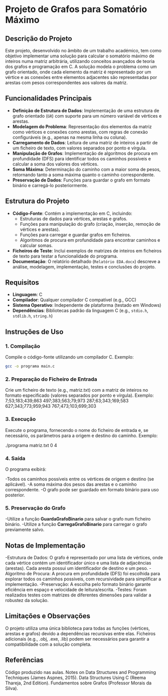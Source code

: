 # Projeto de Grafos para Somatório Máximo

## Descrição do Projeto

Este projeto, desenvolvido no âmbito de um trabalho académico, tem como objetivo implementar uma solução para calcular o somatório máximo de inteiros numa matriz arbitrária, utilizando conceitos avançados de teoria dos grafos e programação em C. A solução modela o problema como um grafo orientado, onde cada elemento da matriz é representado por um vértice e as conexões entre elementos adjacentes são representadas por arestas com pesos correspondentes aos valores da matriz.

## Funcionalidades Principais

- **Definição de Estrutura de Dados**: Implementação de uma estrutura de grafo orientado (`GR`) com suporte para um número variável de vértices e arestas.
- **Modelagem do Problema**: Representação dos elementos da matriz como vértices e conexões como arestas, com regras de conexão configuráveis (e.g., apenas na mesma linha ou coluna).
- **Carregamento de Dados**: Leitura de uma matriz de inteiros a partir de um ficheiro de texto, com valores separados por ponto e vírgula.
- **Manipulação de Grafos**: Implementação de algoritmos de procura em profundidade (DFS) para identificar todos os caminhos possíveis e calcular a soma dos valores dos vértices.
- **Soma Máxima**: Determinação do caminho com a maior soma de pesos, retornando tanto a soma máxima quanto o caminho correspondente.
- **Preservação de Dados**: Funções para guardar o grafo em formato binário e carregá-lo posteriormente.

## Estrutura do Projeto

- **Código-Fonte**: Contém a implementação em C, incluindo:
  - Estruturas de dados para vértices, arestas e grafos.
  - Funções para manipulação do grafo (criação, inserção, remoção de vértices e arestas).
  - Funções para carregar e guardar grafos em ficheiros.
  - Algoritmos de procura em profundidade para encontrar caminhos e calcular somas.
- **Ficheiros de Teste**: Inclui exemplos de matrizes de inteiros em ficheiros de texto para testar a funcionalidade do programa.
- **Documentação**: O relatório detalhado (`Relatório EDA.docx`) descreve a análise, modelagem, implementação, testes e conclusões do projeto.

## Requisitos

- **Linguagem**: C
- **Compilador**: Qualquer compilador C compatível (e.g., GCC)
- **Sistema Operativo**: Independente de plataforma (testado em Windows)
- **Dependências**: Bibliotecas padrão da linguagem C (e.g., `stdio.h`, `stdlib.h`, `string.h`)

## Instruções de Uso

### 1. Compilação
Compile o código-fonte utilizando um compilador C. Exemplo:
```bash
gcc -o programa main.c
```

### 2. Preparação do Ficheiro de Entrada
Crie um ficheiro de texto (e.g., matriz.txt) com a matriz de inteiros no formato especificado (valores separados por ponto e vírgula). Exemplo:
7;53;183;439;863
497;383;563;79;973
287;63;343;169;583
627;343;773;959;943
767;473;103;699;303

### 3. Execução
Execute o programa, fornecendo o nome do ficheiro de entrada e, se necessário, os parâmetros para a origem e destino do caminho. Exemplo:

./programa matriz.txt 0 4

### 4. Saída
O programa exibirá:

-Todos os caminhos possíveis entre os vértices de origem e destino (se aplicável).
-A soma máxima dos pesos das arestas e o caminho correspondente.
-O grafo pode ser guardado em formato binário para uso posterior.

### 5. Preservação do Grafo
-Utilize a função **GuardaGrafoBinario** para salvar o grafo num ficheiro binário.
-Utilize a função **CarregaGrafoBinario** para carregar o grafo previamente salvo.

## Notas de Implementação
-Estrutura de Dados: O grafo é representado por uma lista de vértices, onde cada vértice contém um identificador único e uma lista de adjacências (arestas). Cada aresta possui um identificador de destino e um peso.
-Algoritmo de Procura: A procura em profundidade (DFS) foi escolhida para explorar todos os caminhos possíveis, com recursividade para simplificar a implementação.
-Preservação: A escolha pelo formato binário garante eficiência em espaço e velocidade de leitura/escrita.
-Testes: Foram realizados testes com matrizes de diferentes dimensões para validar a robustez da solução.


## Limitações e Observações
O projeto utiliza uma única biblioteca para todas as funções (vértices, arestas e grafos) devido a dependências recursivas entre elas.
Ficheiros adicionais (e.g., .obj, .exe, .lib) podem ser necessários para garantir a compatibilidade com a solução completa.

## Referências
Código produzido nas aulas.
Notes on Data Structures and Programming Techniques (James Aspnes, 2015).
Data Structures Using C (Reema Thareja, 2nd Edition).
Fundamentos sobre Grafos (Professor Morais da Silva).

